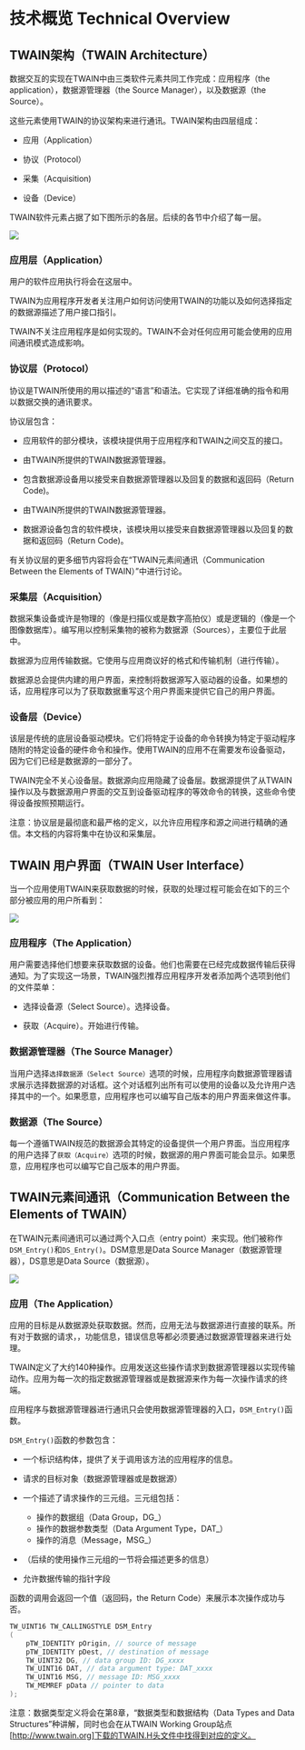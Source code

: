 # 技术概览 Technical Overview

## TWAIN架构（TWAIN Architecture）

数据交互的实现在TWAIN中由三类软件元素共同工作完成：应用程序（the application），数据源管理器（the Source Manager），以及数据源（the Source）。

这些元素使用TWAIN的协议架构来进行通讯。TWAIN架构由四层组成：

- 应用（Application）

- 协议（Protocol）

- 采集（Acquisition)

- 设备（Device）

TWAIN软件元素占据了如下图所示的各层。后续的各节中介绍了每一层。

![](https://cdn.jsdelivr.net/gh/w4ngzhen/CDN/images/post/2020-10-10-TWAIN/Figure-02-01.png)

### 应用层（Application）

用户的软件应用执行将会在这层中。

TWAIN为应用程序开发者关注用户如何访问使用TWAIN的功能以及如何选择指定的数据源描述了用户接口指引。

TWAIN不关注应用程序是如何实现的。TWAIN不会对任何应用可能会使用的应用间通讯模式造成影响。

### 协议层（Protocol）

协议是TWAIN所使用的用以描述的“语言”和语法。它实现了详细准确的指令和用以数据交换的通讯要求。

协议层包含：

- 应用软件的部分模块，该模块提供用于应用程序和TWAIN之间交互的接口。

- 由TWAIN所提供的TWAIN数据源管理器。

- 包含数据源设备用以接受来自数据源管理器以及回复的数据和返回码（Return Code)。

- 由TWAIN所提供的TWAIN数据源管理器。

- 数据源设备包含的软件模块，该模块用以接受来自数据源管理器以及回复的数据和返回码（Return Code)。

有关协议层的更多细节内容将会在“TWAIN元素间通讯（Communication Between the Elements of TWAIN）”中进行讨论。

### 采集层（Acquisition）

数据采集设备或许是物理的（像是扫描仪或是数字高拍仪）或是逻辑的（像是一个图像数据库）。编写用以控制采集物的被称为数据源（Sources），主要位于此层中。

数据源为应用传输数据。它使用与应用商议好的格式和传输机制（进行传输）。

数据源总会提供内建的用户界面，来控制将数据源写入驱动器的设备。如果想的话，应用程序可以为了获取数据重写这个用户界面来提供它自己的用户界面。

### 设备层（Device）

该层是传统的底层设备驱动模块。它们将特定于设备的命令转换为特定于驱动程序随附的特定设备的硬件命令和操作。使用TWAIN的应用不在需要发布设备驱动，因为它们已经是数据源的一部分了。

TWAIN完全不关心设备层。数据源向应用隐藏了设备层。数据源提供了从TWAIN操作以及与数据源用户界面的交互到设备驱动程序的等效命令的转换，这些命令使得设备按照预期运行。

注意：协议层是最彻底和最严格的定义，以允许应用程序和源之间进行精确的通信。本文档的内容将集中在协议和采集层。

## TWAIN 用户界面（TWAIN User Interface）

当一个应用使用TWAIN来获取数据的时候，获取的处理过程可能会在如下的三个部分被应用的用户所看到：

![](https://cdn.jsdelivr.net/gh/w4ngzhen/CDN/images/post/2020-10-10-TWAIN/Figure-02-02.png)

### 应用程序（The Application）

用户需要选择他们想要来获取数据的设备。他们也需要在已经完成数据传输后获得通知。为了实现这一场景，TWAIN强烈推荐应用程序开发者添加两个选项到他们的文件菜单：

- 选择设备源（Select Source）。选择设备。

- 获取（Acquire）。开始进行传输。

### 数据源管理器（The Source Manager）

当用户选择`选择数据源（Select Source）`选项的时候，应用程序向数据源管理器请求展示选择数据源的对话框。这个对话框列出所有可以使用的设备以及允许用户选择其中的一个。如果愿意，应用程序也可以编写自己版本的用户界面来做这件事。

### 数据源（The Source）

每一个遵循TWAIN规范的数据源会其特定的设备提供一个用户界面。当应用程序的用户选择了`获取（Acquire）`选项的时候，数据源的用户界面可能会显示。如果愿意，应用程序也可以编写它自己版本的用户界面。

## TWAIN元素间通讯（Communication Between the Elements of TWAIN）

在TWAIN元素间通讯可以通过两个入口点（entry point）来实现。他们被称作`DSM_Entry()`和`DS_Entry()`。DSM意思是Data Source Manager（数据源管理器），DS意思是Data Source（数据源）。

![](https://cdn.jsdelivr.net/gh/w4ngzhen/CDN/images/post/2020-10-10-TWAIN/Figure-02-03.png)

### 应用（The Application）

应用的目标是从数据源处获取数据。然而，应用无法与数据源进行直接的联系。所有对于数据的请求，，功能信息，错误信息等都必须要通过数据源管理器来进行处理。

TWAIN定义了大约140种操作。应用发送这些操作请求到数据源管理器以实现传输动作。应用为每一次的指定数据源管理器或是数据源来作为每一次操作请求的终端。

应用程序与数据源管理器进行通讯只会使用数据源管理器的入口，`DSM_Entry()`函数。

`DSM_Entry()`函数的参数包含：

- 一个标识结构体，提供了关于调用该方法的应用程序的信息。

- 请求的目标对象（数据源管理器或是数据源）

- 一个描述了请求操作的三元组。三元组包括：

    - 操作的数据组（Data Group，DG_）
    - 操作的数据参数类型（Data Argument Type，DAT_）
    - 操作的消息（Message，MSG_）
- （后续的使用操作三元组的一节将会描述更多的信息）
- 允许数据传输的指针字段

函数的调用会返回一个值（返回码，the Return Code）来展示本次操作成功与否。

```c
TW_UINT16 TW_CALLINGSTYLE DSM_Entry
( 
    pTW_IDENTITY pOrigin, // source of message
    pTW_IDENTITY pDest, // destination of message
    TW_UINT32 DG, // data group ID: DG_xxxx
    TW_UINT16 DAT, // data argument type: DAT_xxxx
    TW_UINT16 MSG, // message ID: MSG_xxxx
    TW_MEMREF pData // pointer to data
);
```

注意：数据类型定义将会在第8章，“数据类型和数据结构（Data Types and Data Structures”种讲解，同时也会在从TWAIN Working Group站点[http://www.twain.org]下载的TWAIN.H头文件中找得到对应的定义。
